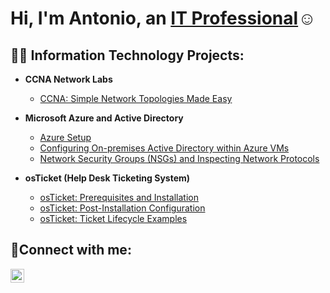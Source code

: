 <h1>Hi, I'm Antonio, an <a href="https://www.linkedin.com/in/antonio-isaacs/">IT Professional</a>☺</h1>

<h2>👨‍💻 Information Technology Projects:</h2>

- <b>CCNA Network Labs</b>
  - [CCNA: Simple Network Topologies Made Easy](https://github.com/tech-tonio-ai/os-ticket-prereqs)

- <b>Microsoft Azure and Active Directory</b>
  - [Azure Setup](https://github.com/tech-tonio-ai/azure-seup/tree/main)
  - [Configuring On-premises Active Directory within Azure VMs](https://github.com/tech-tonio-ai/configure-ad)
  - [Network Security Groups (NSGs) and Inspecting Network Protocols](https://github.com/tech-tonio-ai/azure-network-protocols)

- <b>osTicket (Help Desk Ticketing System)</b>
  - [osTicket: Prerequisites and Installation](https://github.com/tech-tonio-ai/os-ticket-prereqs)
  - [osTicket: Post-Installation Configuration](https://github.com/tech-tonio-ai/post-install-config)
  - [osTicket: Ticket Lifecycle Examples](https://github.com/tech-tonio-ai/ticket-lifecycle)

<h2>🤳Connect with me:</h2>

[<img align="left" alt="Josh | LinkedIn" width="22px" src="https://cdn.jsdelivr.net/npm/simple-icons@v3/icons/linkedin.svg" />][linkedin]


[linkedin]: https://www.linkedin.com/in/antonio-isaacs/
